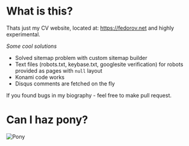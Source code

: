# What is this?

Thats just my CV website, located at: https://fedorov.net and highly experimental.

*Some cool solutions*

- Solved sitemap problem with custom sitemap builder
- Text files (robots.txt, keybase.txt, googlesite verification) for robots provided as pages with `null` layout
- Konami code works
- Disqus comments are fetched on the fly

If you found bugs in my biography - feel free to make pull request.

# Can I haz pony?

![Pony](https://raw.githubusercontent.com/kolobus/kolobus.github.io/mojo/fluttershy.gif)
